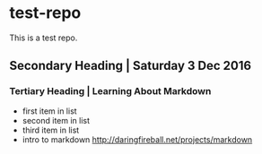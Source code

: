 # test-repo
This is a test repo.
## Secondary Heading | Saturday 3 Dec 2016
### Tertiary Heading | Learning About Markdown

* first item in list
* second item in list
* third item in list
* intro to markdown http://daringfireball.net/projects/markdown
